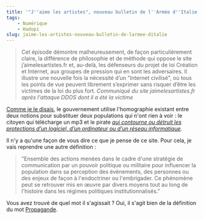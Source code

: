 ```yaml
---
title: '"J''aime les artistes", nouveau bulletin de l''Armée d''Italie'
tags:
    - Numérique
    - Hadopi
slug: jaime-les-artistes-nouveau-bulletin-de-larmee-ditalie
---
```


> Cet épisode démontre malheureusement, de façon particulièrement claire, la
> différence de philosophie et de méthode qui oppose le site
> j’aimelesartistes.fr et, au-delà, les défenseurs du projet de loi Création et
> Internet, aux groupes de pression qui en sont les adversaires. Il illustre une
> nouvelle fois la nécessité d’un "Internet civilisé", où tous les points de vue
> peuvent librement s’exprimer sans risquer d’être les victimes de la loi du
> plus fort. <cite>Communiqué du site jaimelesartistes.fr après l'attaque DDOS
> dont il a été la victime</cite>

[Comme je le disais](/2009/03/hadopi-les-pirates-ont-bon-dos/), le gouvernement
utilise l'homographie existant entre deux notions pour substituer deux
populations qui n'ont rien à voir : le citoyen qui télécharge un mp3 et le
pirate
_[qui contourne ou détruit les protections d’un logiciel, d’un ordinateur ou d’un réseau informatique](http://www.legifrance.gouv.fr/jopdf/common/jo_pdf.jsp?numJO=0&dateJO=19990402&pageDebut=03905&pageFin=&pageCourante=03907)._

Il n'y a qu'une façon de vous dire ce que je pense de ce site. Pour cela, je
vais reprendre une autre définition :

> "Ensemble des actions menées dans le cadre d'une stratégie de communication
> par un pouvoir politique ou militaire pour influencer la population dans sa
> perception des évènements, des personnes ou des enjeux de façon à
> l'endoctriner ou l'embrigader. Ce phénomène peut se retrouver mis en œuvre par
> divers moyens tout au long de l'histoire dans les régimes politiques
> institutionnalisés."

Vous avez trouvé de quel mot il s'agissait ? Oui, il s'agit bien de la
définition du mot [Propagande](https://fr.wikipedia.org/wiki/Propagande).
